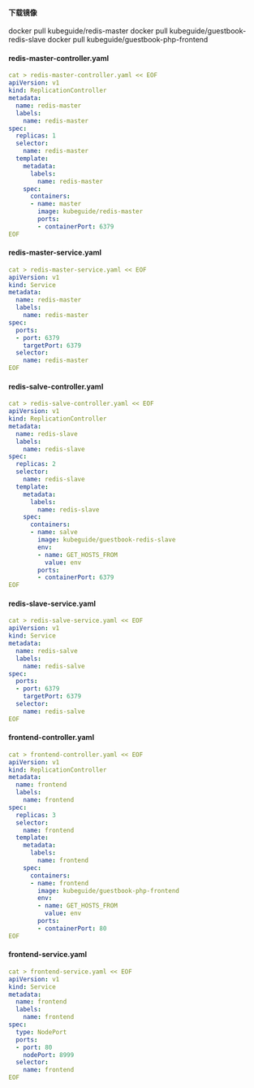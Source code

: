 #### 下载镜像
docker pull kubeguide/redis-master
docker pull kubeguide/guestbook-redis-slave
docker pull kubeguide/guestbook-php-frontend

#### redis-master-controller.yaml
```yaml
cat > redis-master-controller.yaml << EOF
apiVersion: v1
kind: ReplicationController
metadata:
  name: redis-master
  labels:
    name: redis-master
spec:
  replicas: 1
  selector:
    name: redis-master
  template:
    metadata:
      labels:
        name: redis-master
    spec:
      containers:
      - name: master
        image: kubeguide/redis-master
        ports:
        - containerPort: 6379
EOF
```

#### redis-master-service.yaml
```yaml
cat > redis-master-service.yaml << EOF
apiVersion: v1
kind: Service
metadata:
  name: redis-master
  labels:
    name: redis-master
spec:
  ports:
  - port: 6379
    targetPort: 6379
  selector:
    name: redis-master
EOF
```

#### redis-salve-controller.yaml
```yaml
cat > redis-salve-controller.yaml << EOF
apiVersion: v1
kind: ReplicationController
metadata:
  name: redis-slave
  labels:
    name: redis-slave
spec:
  replicas: 2
  selector:
    name: redis-slave
  template:
    metadata:
      labels:
        name: redis-slave
    spec:
      containers:
      - name: salve
        image: kubeguide/guestbook-redis-slave
        env:
        - name: GET_HOSTS_FROM
          value: env
        ports:
        - containerPort: 6379
EOF
```

#### redis-slave-service.yaml
```yaml
cat > redis-salve-service.yaml << EOF
apiVersion: v1
kind: Service
metadata:
  name: redis-salve
  labels:
    name: redis-salve
spec:
  ports:
  - port: 6379
    targetPort: 6379
  selector:
    name: redis-salve
EOF
```

#### frontend-controller.yaml
```yaml
cat > frontend-controller.yaml << EOF
apiVersion: v1
kind: ReplicationController
metadata:
  name: frontend
  labels:
    name: frontend
spec:
  replicas: 3
  selector:
    name: frontend
  template:
    metadata:
      labels:
        name: frontend
    spec:
      containers:
      - name: frontend
        image: kubeguide/guestbook-php-frontend
        env:
        - name: GET_HOSTS_FROM
          value: env
        ports:
        - containerPort: 80
EOF
```

#### frontend-service.yaml
```yaml
cat > frontend-service.yaml << EOF
apiVersion: v1
kind: Service
metadata:
  name: frontend
  labels:
    name: frontend
spec:
  type: NodePort
  ports:
  - port: 80
    nodePort: 8999
  selector:
    name: frontend
EOF
```
